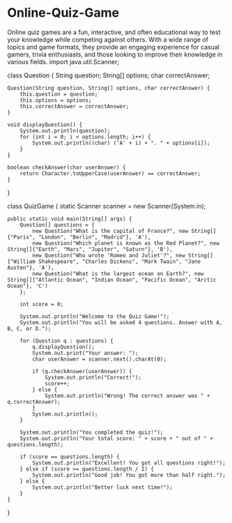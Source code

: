 # Online-Quiz-Game
Online quiz games are a fun, interactive, and often educational way to test your knowledge while competing against others. With a wide range of topics and game formats, they provide an engaging experience for casual gamers, trivia enthusiasts, and those looking to improve their knowledge in various fields.
import java.util.Scanner;

class Question {
    String question;
    String[] options;
    char correctAnswer;

    Question(String question, String[] options, char correctAnswer) {
        this.question = question;
        this.options = options;
        this.correctAnswer = correctAnswer;
    }

    void displayQuestion() {
        System.out.println(question);
        for (int i = 0; i < options.length; i++) {
            System.out.println((char) ('A' + i) + ". " + options[i]);
        }
    }

    boolean checkAnswer(char userAnswer) {
        return Character.toUpperCase(userAnswer) == correctAnswer;
    }
}

class QuizGame {
    static Scanner scanner = new Scanner(System.in);

    public static void main(String[] args) {
        Question[] questions = {
            new Question("What is the capital of France?", new String[]{"Paris", "London", "Berlin", "Madrid"}, 'A'),
            new Question("Which planet is known as the Red Planet?", new String[]{"Earth", "Mars", "Jupiter", "Saturn"}, 'B'),
            new Question("Who wrote 'Romeo and Juliet'?", new String[]{"William Shakespeare", "Charles Dickens", "Mark Twain", "Jane Austen"}, 'A'),
            new Question("What is the largest ocean on Earth?", new String[]{"Atlantic Ocean", "Indian Ocean", "Pacific Ocean", "Arctic Ocean"}, 'C')
        };

        int score = 0;

        System.out.println("Welcome to the Quiz Game!");
        System.out.println("You will be asked 4 questions. Answer with A, B, C, or D.");
        
        for (Question q : questions) {
            q.displayQuestion();
            System.out.print("Your answer: ");
            char userAnswer = scanner.next().charAt(0);
            
            if (q.checkAnswer(userAnswer)) {
                System.out.println("Correct!");
                score++;
            } else {
                System.out.println("Wrong! The correct answer was " + q.correctAnswer);
            }
            System.out.println();
        }

        System.out.println("You completed the quiz!");
        System.out.println("Your total score: " + score + " out of " + questions.length);
        
        if (score == questions.length) {
            System.out.println("Excellent! You got all questions right!");
        } else if (score >= questions.length / 2) {
            System.out.println("Good job! You got more than half right.");
        } else {
            System.out.println("Better luck next time!");
        }
    }
}
